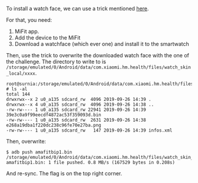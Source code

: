 To install a watch face, we can use a trick mentioned [here](https://sociofab.com/how-to-install-new-watch-faces-on-amazfit-bip-and-pace-watches/).

For that, you need:

1. MiFit app.
2. Add the device to the MiFit
3. Download a watchface (which ever one) and install it to the smartwatch

Then, use the trick to overwrite the downloaded watch face with the one of the challenge. The directory to write to is `/storage/emulated/0/Android/data/com.xiaomi.hm.health/files/watch_skin_local/xxxx`.

```
root@surnia:/storage/emulated/0/Android/data/com.xiaomi.hm.health/files/watch_skin_local/39e3c0a9f99eecdf4872ac53f359093d # ls -al
total 144
drwxrwx--x 2 u0_a135 sdcard_rw  4096 2019-09-26 14:39 .
drwxrwx--x 4 u0_a135 sdcard_rw  4096 2019-09-26 14:38 ..
-rw-rw---- 1 u0_a135 sdcard_rw 22941 2019-09-26 14:39 39e3c0a9f99eecdf4872ac53f359093d.bin
-rw-rw---- 1 u0_a135 sdcard_rw  2631 2019-09-26 14:38 e268a19dba1f220dc238c96fe70e27ba.png
-rw-rw---- 1 u0_a135 sdcard_rw   147 2019-09-26 14:39 infos.xml
```

Then, overwrite:

```
$ adb push amafitbip1.bin /storage/emulated/0/Android/data/com.xiaomi.hm.health/files/watch_skin_local/39e3c0a9f99eecdf4872ac53f359093d/39e3c0a9f99eecdf4872ac53f359093d.bin
amafitbip1.bin: 1 file pushed. 0.8 MB/s (167529 bytes in 0.208s)
```

And re-sync.
The flag is on the top right corner.


